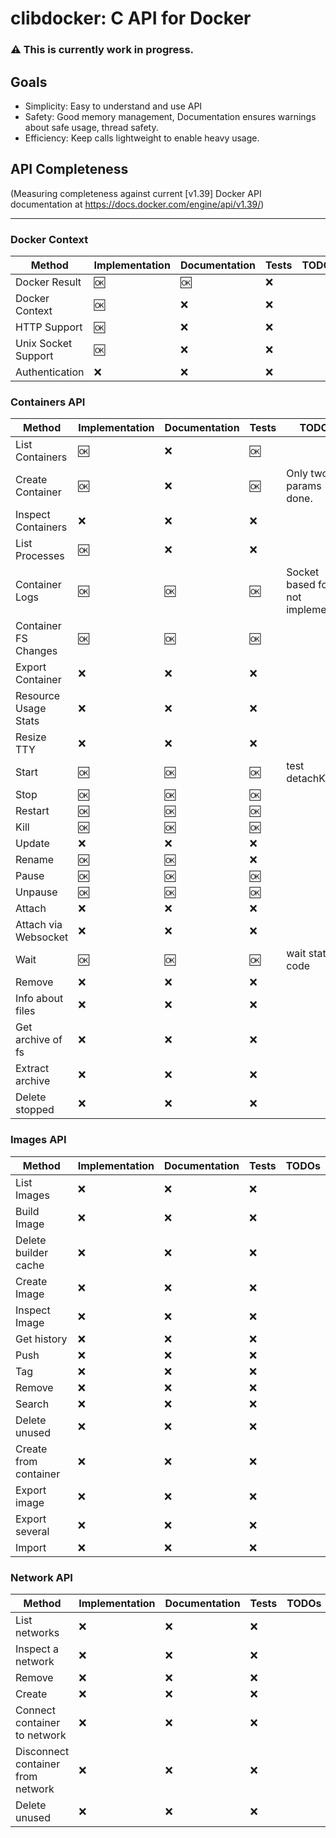# clibdocker: C API for Docker
### :warning: This is currently work in progress.

 ## Goals
 * Simplicity: Easy to understand and use API
 * Safety: Good memory management, Documentation ensures warnings about safe usage, thread safety.
 * Efficiency: Keep calls lightweight to enable heavy usage.

## API Completeness

(Measuring completeness against current \[v1.39\] Docker API documentation at https://docs.docker.com/engine/api/v1.39/)

----
### Docker Context
| Method              | Implementation  | Documentation | Tests | TODOs                    |
|---------------------|-----------------|---------------|-------|--------------------------|
|Docker Result        |            :ok: |           :ok:|   :x: |                          |
|Docker Context       |            :ok: |           :x: |   :x: |                          |
|HTTP Support         |            :ok: |           :x: |   :x: |                          |
|Unix Socket Support  |            :ok: |           :x: |   :x: |                          |
|Authentication       |             :x: |           :x: |   :x: |                          |


### Containers API

| Method              | Implementation  | Documentation | Tests | TODOs                    |
|---------------------|-----------------|---------------|-------|--------------------------|
|List Containers      |            :ok: |           :x: |  :ok: |                          |
|Create Container     |            :ok: |           :x: |  :ok: | Only two params done.    |
|Inspect Containers   |             :x: |           :x: |   :x: |                          |
|List Processes       |            :ok: |           :x: |   :x: |                          |
|Container Logs       |            :ok: |          :ok: |  :ok: | Socket based follow not implemented |
|Container FS Changes |            :ok: |          :ok: |  :ok: |                          |
|Export Container     |             :x: |           :x: |   :x: |                          |
|Resource Usage Stats |             :x: |           :x: |   :x: |                          |
|Resize TTY           |             :x: |           :x: |   :x: |                          |
|Start                |            :ok: |          :ok: |  :ok: | test detachKeys                         |
|Stop                 |            :ok: |          :ok: |  :ok: |                          |
|Restart              |            :ok: |          :ok: |  :ok: |                          |
|Kill                 |            :ok: |          :ok: |  :ok: |                          |
|Update               |             :x: |           :x: |   :x: |                          |
|Rename               |            :ok: |          :ok: |   :x: |                          |
|Pause                |            :ok: |          :ok: |  :ok: |                          |
|Unpause              |            :ok: |          :ok: |  :ok: |                          |
|Attach               |             :x: |           :x: |   :x: |                          |
|Attach via Websocket |             :x: |           :x: |   :x: |                          |
|Wait                 |            :ok: |          :ok: |  :ok: | wait status code      |
|Remove               |             :x: |           :x: |   :x: |                          |
|Info about files     |             :x: |           :x: |   :x: |                          |
|Get archive of fs    |             :x: |           :x: |   :x: |                          |
|Extract archive      |             :x: |           :x: |   :x: |                          |
|Delete stopped       |             :x: |           :x: |   :x: |                          |

### Images API

| Method              | Implementation  | Documentation | Tests | TODOs                    |
|---------------------|-----------------|---------------|-------|--------------------------|
|List Images          |             :x: |           :x: |   :x: |                          |
|Build Image          |             :x: |           :x: |   :x: |                          |
|Delete builder cache |             :x: |           :x: |   :x: |                          |
|Create Image         |             :x: |           :x: |   :x: |                          |
|Inspect Image        |             :x: |           :x: |   :x: |                          |
|Get history          |             :x: |           :x: |   :x: |                          |
|Push                 |             :x: |           :x: |   :x: |                          |
|Tag                  |             :x: |           :x: |   :x: |                          |
|Remove               |             :x: |           :x: |   :x: |                          |
|Search               |             :x: |           :x: |   :x: |                          |
|Delete unused        |             :x: |           :x: |   :x: |                          |
|Create from container|             :x: |           :x: |   :x: |                          |
|Export image         |             :x: |           :x: |   :x: |                          |
|Export several       |             :x: |           :x: |   :x: |                          |
|Import               |             :x: |           :x: |   :x: |                          |

### Network API

| Method              | Implementation  | Documentation | Tests | TODOs                    |
|---------------------|-----------------|---------------|-------|--------------------------|
|List networks        |             :x: |           :x: |   :x: |                          |
|Inspect a network    |             :x: |           :x: |   :x: |                          |
|Remove				  |             :x: |           :x: |   :x: |                          |
|Create 		      |             :x: |           :x: |   :x: |                          |
|Connect container to network   |             :x: |           :x: |   :x: |                          |
|Disconnect container from network   |             :x: |           :x: |   :x: |                          |
|Delete unused        |             :x: |           :x: |   :x: |                          |
